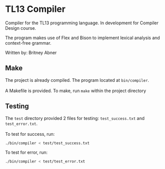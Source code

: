 # TL13 Compiler
Compiler for the TL13 programming language. In development for Compiler Design
course.

The program makes use of Flex and Bison to implement lexical analysis and 
context-free grammar.

Written by: Britney Abner

## Make
The project is already compiled. The program located at ```bin/compiler```.  
<br/>
A Makefile is provided. To make, run ```make``` within the project directory

## Testing
The ```test``` directory provided 2 files for testing: ```test_success.txt```
and ```test_error.txt```.  
<br/>
To test for success, run:  
``` bash
./bin/compiler < test/test_success.txt
```
To test for error, run:  
``` bash
./bin/compiler < test/test_error.txt
```
